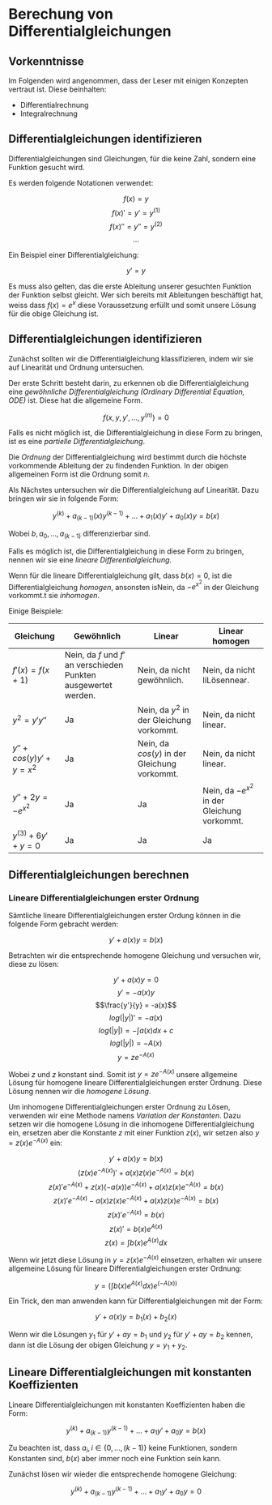 # Berechung von Differentialgleichungen

## Vorkenntnisse

Im Folgenden wird angenommen, dass der Leser mit einigen Konzepten vertraut ist. Diese beinhalten:

* Differentialrechnung
* Integralrechnung

## Differentialgleichungen identifizieren

Differentialgleichungen sind Gleichungen, für die keine Zahl, sondern eine Funktion gesucht wird.

Es werden folgende Notationen verwendet:

$$f(x) = y$$
$$f(x)' = y' = y^{(1)}$$
$$f(x)'' = y'' = y^{(2)}$$
$$...$$

Ein Beispiel einer Differentialgleichung:

$$y' = y$$

Es muss also gelten, das die erste Ableitung unserer gesuchten Funktion der Funktion selbst gleicht. Wer sich bereits mit Ableitungen beschäftigt hat, weiss dass $f(x) = e^x$ diese Voraussetzung erfüllt und somit unsere Lösung für die obige Gleichung ist.

## Differentialgleichungen identifizieren

Zunächst sollten wir die Differentialgleichung klassifizieren, indem wir sie auf Linearität und Ordnung untersuchen. 

Der erste Schritt besteht darin, zu erkennen ob die Differentialgleichung eine *gewöhnliche Differentialgleichung (Ordinary Differential Equation, ODE)* ist. Diese hat die allgemeine Form.

$$f(x, y, y', ..., y^{(n)}) = 0$$

Falls es nicht möglich ist, die Differentialgleichung in diese Form zu bringen, ist es eine *partielle Differentialgleichung*.

Die *Ordnung* der Differentialgleichung wird bestimmt durch die höchste vorkommende Ableitung der zu findenden Funktion. In der obigen allgemeinen Form ist die Ordnung somit $n$.

Als Nächstes untersuchen wir die Differentialgleichung auf Linearität. Dazu bringen wir sie in folgende Form:

$$y^{(k)} + a_{(k-1)}(x)y^{(k-1)} + ... + a_1(x)y' + a_0(x)y = b(x)$$

Wobei $b, a_0, ..., a_{(k-1)}$ differenzierbar sind.

Falls es möglich ist, die Differentialgleichung in diese Form zu bringen, nennen wir sie eine *lineare Differentialgleichung*.

Wenn für die lineare Differentialgleichung gilt, dass $b(x) = 0$, ist die Differentialgleichung *homogen*, ansonsten isNein, da $-e^{x^2}$ in der Gleichung vorkommt.t sie *inhomogen*.

Einige Beispiele:

|Gleichung|Gewöhnlich|Linear|Linear homogen|
|---|---|---|---|
|$f'(x) = f(x+1)$|Nein, da $f$ und $f'$ an verschieden Punkten ausgewertet werden.|Nein, da nicht gewöhnlich.|Nein, da nicht liLösennear.|
|$y^2 = y'y''$|Ja|Nein, da $y^2$ in der Gleichung vorkommt.|Nein, da nicht linear.|
|$y'' + cos(y)y' + y = x^2$|Ja|Nein, da $cos(y)$ in der Gleichung vorkommt.|Nein, da nicht linear.|
|$y'' + 2y = -e^{x^2}$|Ja|Ja|Nein, da $-e^{x^2}$ in der Gleichung vorkommt.|
|$y^{(3)} + 6y' + y = 0$|Ja|Ja|Ja|

## Differentialgleichungen berechnen

### Lineare Differentialgleichungen erster Ordnung

Sämtliche lineare Differentialgleichungen erster Ordung können in die folgende Form gebracht werden:

$$y' + a(x)y = b(x)$$

Betrachten wir die entsprechende homogene Gleichung und versuchen wir, diese zu lösen:

$$y' + a(x)y = 0$$
$$y' = -a(x)y$$
$$\frac{y'}{y} = -a(x)$$
$$log(|y|)' = -a(x)$$
$$log(|y|) = -\int a(x)dx + c$$
$$log(|y|) = -A(x)$$
$$y = ze^{-A(x)}$$

Wobei $z$ und $z$ konstant sind. Somit ist $y = ze^{-A(x)}$ unsere allgemeine Lösung für homogene lineare Differentialgleichungen erster Ordnung. Diese Lösung nennen wir die *homogene Lösung*.

Um inhomogene Differentialgleichungen erster Ordnung zu Lösen, verwenden wir eine Methode namens *Variation der Konstanten*. Dazu setzen wir die homogene Lösung in die inhomogene Differentialgleichung ein, ersetzen aber die Konstante $z$ mit einer Funktion $z(x)$, wir setzen also $y = z(x)e^{-A(x)}$ ein:

$$y' + a(x)y = b(x)$$
$$(z(x)e^{-A(x)})' + a(x)z(x)e^{-A(x)} = b(x)$$
$$z(x)'e^{-A(x)} + z(x)(-a(x))e^{-A(x)} + a(x)z(x)e^{-A(x)} = b(x)$$
$$z(x)'e^{-A(x)} - a(x)z(x)e^{-A(x)} + a(x)z(x)e^{-A(x)} = b(x)$$
$$z(x)'e^{-A(x)} = b(x)$$
$$z(x)' = b(x)e^{A(x)}$$
$$z(x) = \int b(x)e^{A(x)}dx$$

Wenn wir jetzt diese Lösung in $y = z(x)e^{-A(x)}$ einsetzen, erhalten wir unsere allgemeine Lösung für lineare Differentialgleichungen erster Ordnung:

$$y = (\int b(x)e^{A(x)}dx)e^{(-A(x))}$$

Ein Trick, den man anwenden kann für Differentialgleichungen mit der Form:

$$y' + a(x)y = b_1(x) + b_2(x)$$

Wenn wir die Lösungen $y_1$ für $y' + ay = b_1$ und $y_2$ für $y' + ay = b_2$ kennen, dann ist die Lösung der obigen Gleichung $y = y_1 + y_2$.

## Lineare Differentialgleichungen mit konstanten Koeffizienten

Lineare Differentialgleichungen mit konstanten Koeffizienten haben die Form:

$$y^{(k)} + a_{(k-1)}y^{(k-1)} + ... + a_1y' + a_0y = b(x)$$

Zu beachten ist, dass $a_i, i \in \{0, ..., (k-1)\}$ keine Funktionen, sondern Konstanten sind, $b(x)$ aber immer noch eine Funktion sein kann.

Zunächst lösen wir wieder die entsprechende homogene Gleichung:

$$y^{(k)} + a_{(k-1)}y^{(k-1)} + ... + a_1y' + a_0y = 0$$